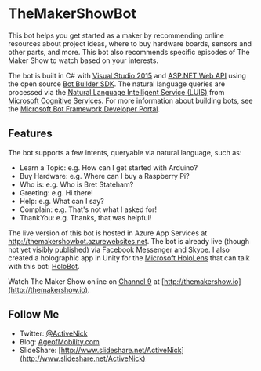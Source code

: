# TheMakerShowBot
This bot helps you get started as a maker by recommending online resources about project ideas, where to buy hardware boards, sensors and other parts, and more. This bot also recommends specific episodes of The Maker Show to watch based on your interests.

The bot is built in C# with [Visual Studio 2015](http://www.visualstudio.com) and [ASP.NET Web API](http://www.asp.net/web-api) using the open source [Bot Builder SDK](https://github.com/Microsoft/BotBuilder). The natural language queries are processed via the [Natural Language Intelligent Service (LUIS)](https://www.microsoft.com/cognitive-services/en-us/language-understanding-intelligent-service-luis) from [Microsoft Cognitive Services](http://microsoft.com/cognitive). For more information about building bots, see the [Microsoft Bot Framework Developer Portal](https://dev.botframework.com/).

## Features
The bot supports a few intents, queryable via natural language, such as:
- Learn a Topic: e.g. How can I get started with Arduino?
- Buy Hardware: e.g. Where can I buy a Raspberry Pi?
- Who is: e.g. Who is Bret Stateham?
- Greeting: e.g. Hi there!
- Help: e.g. What can I say?
- Complain: e.g. That's not what I asked for!
- ThankYou: e.g. Thanks, that was helpful!
 
The live version of this bot is hosted in Azure App Services at http://themakershowbot.azurewebsites.net. The bot is already live (though not yet visibly published) via Facebook Messenger and Skype. I also created a holographic app in Unity for the [Microsoft HoloLens](http://hololens.com) that can talk with this bot: [HoloBot](https://github.com/ActiveNick/HoloBot).

Watch The Maker Show online on [Channel 9](https://channel9.msdn.com/) at [http://themakershow.io](http://themakershow.io).

## Follow Me
* Twitter: [@ActiveNick](http://twitter.com/ActiveNick)
* Blog: [AgeofMobility.com](http://AgeofMobility.com)
* SlideShare: [http://www.slideshare.net/ActiveNick](http://www.slideshare.net/ActiveNick)
